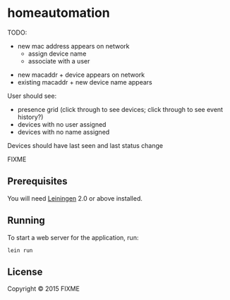 # homeautomation

TODO:
* new mac address appears on network
  * assign device name
  - associate with a user
- new macaddr + device appears on network
- existing macaddr + new device name appears

User should see:
- presence grid (click through to see devices; click through to see event history?)
- devices with no user assigned
- devices with no name assigned

Devices should have last seen and last status change

FIXME

## Prerequisites

You will need [Leiningen][1] 2.0 or above installed.

[1]: https://github.com/technomancy/leiningen

## Running

To start a web server for the application, run:

    lein run

## License

Copyright © 2015 FIXME
